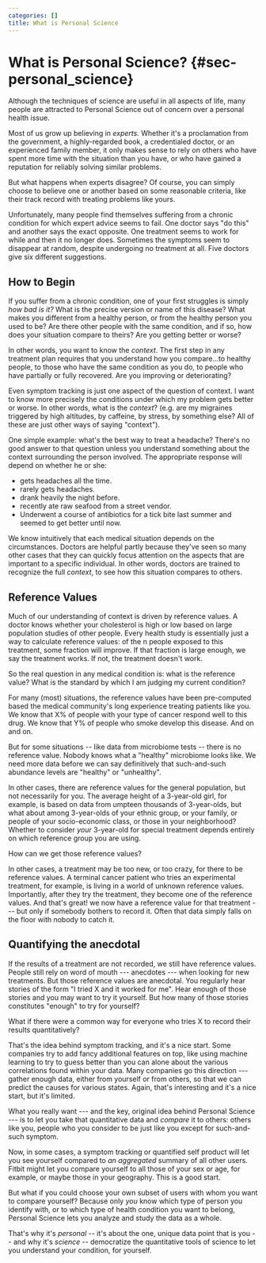 ```yaml
---
categories: []
title: What is Personal Science
---
```



# What is Personal Science? {#sec-personal_science}

Although the techniques of science are useful in all aspects of life, many people are attracted to Personal Science out of concern over a personal health issue.

Most of us grow up believing in *experts.* Whether it's a proclamation from the government, a highly-regarded book, a credentialed doctor, or an experienced family member, it only makes sense to rely on others who have spent more time with the situation than you have, or who have gained a reputation for reliably solving similar problems.

But what happens when experts disagree? Of course, you can simply choose to believe one or another based on some reasonable criteria, like their track record with treating problems like yours.

Unfortunately, many people find themselves suffering from a chronic condition for which expert advice seems to fail. One doctor says "do this" and another says the exact opposite. One treatment seems to work for while and then it no longer does. Sometimes the symptoms seem to disappear at random, despite undergoing no treatment at all. Five doctors give six different suggestions.

## How to Begin

If you suffer from a chronic condition, one of your first struggles is simply *how bad is it?* What is the precise version or name of this disease? What makes you different from a healthy person, or from the healthy person you used to be? Are there other people with the same condition, and if so, how does your situation compare to theirs? Are you getting better or worse?

In other words, you want to know the *context*. The first step in any treatment plan requires that you understand how you compare...to healthy people, to those who have the same condition as you do, to people who have partially or fully recovered. Are you improving or deteriorating?

Even symptom tracking is just one aspect of the question of context. I want to know more precisely the conditions under which my problem gets better or worse. In other words, what is the *context*? (e.g. are my migraines triggered by high altitudes, by caffeine, by stress, by something else? All of these are just other ways of saying "context").

One simple example: what's the best way to treat a headache? There's no good answer to that question unless you understand something about the context surrounding the person involved. The appropriate response will depend on whether he or she:

-   gets headaches all the time.
-   rarely gets headaches.
-   drank heavily the night before.
-   recently ate raw seafood from a street vendor.
-   Underwent a course of antibiotics for a tick bite last summer and seemed to get better until now.

We know intuitively that each medical situation depends on the circumstances. Doctors are helpful partly because they've seen so many other cases that they can quickly focus attention on the aspects that are important to a specific individual. In other words, doctors are trained to recognize the full *context*, to see how this situation compares to others.

## Reference Values

Much of our understanding of context is driven by reference values. A doctor knows whether your cholesterol is high or low based on large population studies of other people. Every health study is essentially just a way to calculate reference values: of the n people exposed to this treatment, some fraction will improve. If that fraction is large enough, we say the treatment works. If not, the treatment doesn't work.

So the real question in any medical condition is: what is the reference value? What is the standard by which I am judging my current condition?

For many (most) situations, the reference values have been pre-computed based the medical community's long experience treating patients like you. We know that X% of people with your type of cancer respond well to this drug. We know that Y% of people who smoke develop this disease. And on and on.

But for some situations -- like data from microbiome tests -- there is no reference value. Nobody knows what a "healthy" microbiome looks like. We need more data before we can say definitively that such-and-such abundance levels are "healthy" or "unhealthy".

In other cases, there are reference values for the general population, but not necessarily for you. The average height of a 3-year-old girl, for example, is based on data from umpteen thousands of 3-year-olds, but what about among 3-year-olds of your ethnic group, or your family, or people of your socio-economic class, or those in your neighborhood? Whether to consider *your* 3-year-old for special treatment depends entirely on which reference group you are using.

How can we get those reference values?

In other cases, a treatment may be too new, or too crazy, for there to be reference values. A terminal cancer patient who tries an experimental treatment, for example, is living in a world of unknown reference values. Importantly, after they try the treatment, they become one of the reference values. And that's great! we now have a reference value for that treatment --- but only if somebody bothers to record it. Often that data simply falls on the floor with nobody to catch it.

## Quantifying the anecdotal

If the results of a treatment are not recorded, we still have reference values. People still rely on word of mouth --- anecdotes --- when looking for new treatments. But those reference values are anecdotal. You regularly hear stories of the form "I tried X and it worked for me". Hear enough of those stories and you may want to try it yourself. But how many of those stories constitutes "enough" to try for yourself?

What if there were a common way for everyone who tries X to record their results quantitatively?

That's the idea behind symptom tracking, and it's a nice start. Some companies try to add fancy additional features on top, like using machine learning to try to guess better than you can alone about the various correlations found within your data. Many companies go this direction --- gather enough data, either from yourself or from others, so that we can predict the causes for various states. Again, that's interesting and it's a nice start, but it's limited.

What you really want --- and the key, original idea behind Personal Science --- is to let you take that quantitative data and *compare* it to others: others like you, people who you consider to be just like you except for such-and-such symptom.

Now, in some cases, a symptom tracking or quantified self product will let you see yourself compared to *an aggregated* summary of all other users. Fitbit might let you compare yourself to all those of your sex or age, for example, or maybe those in your geography. This is a good start.

But what if you could choose your own subset of users with whom you want to compare yourself? Because only *you* know which type of person you identify with, or to which type of health condition you want to belong, Personal Science lets you analyze and study the data as a whole.

That's why it's *personal* -- it's about the one, unique data point that is you -- and why it's *science* -- democratize the quantitative tools of science to let you understand your condition, for yourself.